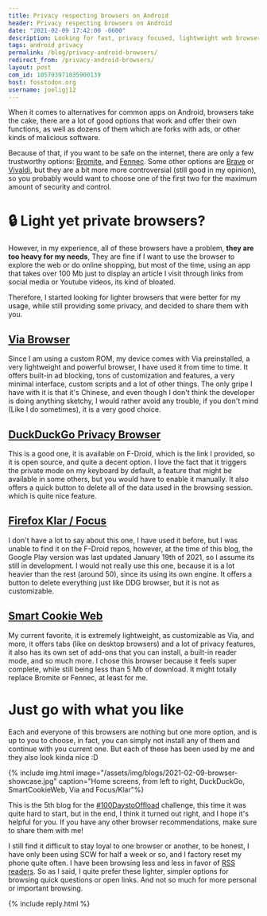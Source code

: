 ```yaml
---
title: Privacy respecting browsers on Android
header: Privacy respecting browsers on Android
date: "2021-02-09 17:42:00 -0600"
description: Looking for fast, privacy focused, lightweight web browsers for casual use? Me too...
tags: android privacy
permalink: /blog/privacy-android-browsers/
redirect_from: /privacy-android-browsers/
layout: post
com_id: 105703971035900139
host: fosstodon.org
username: joeligj12
---
```


When it comes to alternatives for common apps on Android, browsers take the cake, there are a lot of good options that work and offer their own functions, as well as dozens of them which are forks with ads, or other kinds of malicious software.

Because of that, if you want to be safe on the internet, there are only a few trustworthy options: [Bromite](https://www.bromite.org/), and [Fennec](https://f-droid.org/en/packages/org.mozilla.fennec_fdroid/). Some other options are [Brave](https://brave.com/download/) or [Vivaldi](https://vivaldi.com/), but they are a bit more more controversial (still good in my opinion), so you probably would want to choose one of the first two for the maximum amount of security and control.

# 🔒 Light yet private browsers? 

However, in my experience, all of these browsers have a problem, **they are too heavy for my needs**, They are fine if I want to use the browser to explore the web or do online shopping, but most of the time, using an app that takes over 100 Mb just to display an article I visit through links from social media or Youtube videos, its kind of bloated.

Therefore, I started looking for lighter browsers that were better for my usage, while still providing some privacy, and decided to share them with you.

## [Via Browser](https://viayoo.com/en/)

Since I am using a custom ROM, my device comes with Via preinstalled, a very lightweight and powerful browser, I have used it from time to time. It offers built-in ad blocking, tons of customization and features, a very minimal interface, custom scripts and a lot of other things. The only gripe I have with it is that it's Chinese, and even though I don't think the developer is doing anything sketchy, I would rather avoid any trouble, if you don't mind (Like I do sometimes), it is a very good choice.

## [DuckDuckGo Privacy Browser](https://f-droid.org/en/packages/com.duckduckgo.mobile.android/)

This is a good one, it is available on F-Droid, which is the link I provided, so it is open source, and quite a decent option. I love the fact that it triggers the private mode on my keyboard by default, a feature that might be available in some others, but you would have to enable it manually. It also offers a quick button to delete all of the data used in the browsing session. which is quite nice feature.

## [Firefox Klar / Focus](https://play.google.com/store/apps/details?id=org.mozilla.focus) 

I don't have a lot to say about this one, I have used it before, but I was unable to find it on the F-Droid repos, however, at the time of this blog, the Google Play version was last updated January 19th of 2021, so I assume its still in development. I would not really use this one, because it is a lot heavier than the rest (around 50), since its using its own engine. It offers a button to delete everything just like DDG browser, but it is not as customizable.

## [Smart Cookie Web](https://f-droid.org/en/packages/com.cookiegames.smartcookie/)

My current favorite, it is extremely lightweight, as customizable as Via, and more, it offers tabs (like on desktop browsers) and a lot of privacy features, it also has its own set of add-ons that you can install, a built-in reader mode, and so much more. I chose this browser because it feels super complete, while still being less than 5 Mb of download. It might totally replace Bromite or Fennec, at least for me.

# Just go with what you like

Each and everyone of this browsers are nothing but one more option, and is up to you to choose, in fact, you can simply not install any of them and continue with you current one. But each of these has been used by me and they also look kinda nice :D

{% include img.html image="/assets/img/blogs/2021-02-09-browser-showcase.jpg" caption="Home screens, from left to right, DuckDuckGo, SmartCookieWeb, Via and Focus/Klar"%}

This is the 5th blog for the [#100DaystoOffload](https://100daystooffload.com/) challenge, this time it was quite hard to start, but in the end, I think it turned out right, and I hope it's helpful for you. If you have any other browser recommendations, make sure to share them with me!

I still find it difficult to stay loyal to one browser or another, to be honest, I have only been using SCW for half a week or so, and I factory reset my phone quite often. I have been browsing less and less in favor of [RSS readers](/rss-usage). So as I said, I quite prefer these lighter, simpler options for browsing quick questions or open links. And not so much for more personal or important browsing.





{% include reply.html %}
